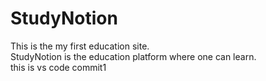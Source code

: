 # StudyNotion
This is the my first education site.
<br>
StudyNotion is the education platform where one can learn.
<br>
this is vs code commit1
